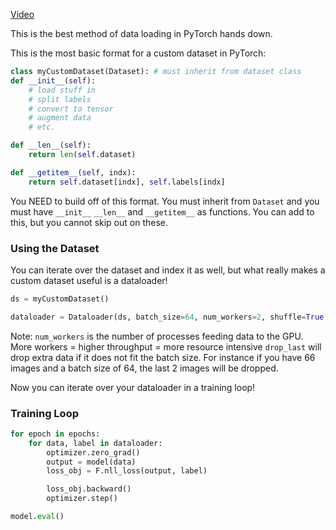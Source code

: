 [Video](https://www.youtube.com/watch?v=NVxCKdp0NhQ)

This is the best method of data loading in PyTorch hands down.

This is the most basic format for a custom dataset in PyTorch:

```python
class myCustomDataset(Dataset): # must inherit from dataset class
def __init__(self):
	# load stuff in
	# split labels
	# convert to tensor
	# augment data
	# etc.

def __len__(self):
	return len(self.dataset)

def __getitem__(self, indx):
	return self.dataset[indx], self.labels[indx]
```

You NEED to build off of this format. You must inherit from `Dataset` and you must have `__init__` `__len__` and `__getitem__` as functions. You can add to this, but you cannot skip out on these.

### Using the Dataset
You can iterate over the dataset and index it as well, but what really makes a custom dataset useful is a dataloader!

```python
ds = myCustomDataset()

dataloader = Dataloader(ds, batch_size=64, num_workers=2, shuffle=True, drop_last=False)
```
Note:
	`num_workers` is the number of processes feeding data to the GPU. More workers = higher throughput = more resource intensive
	`drop_last` will drop extra data if it does not fit the batch size. For instance if you have 66 images and a batch size of 64, the last 2 images will be dropped.

Now you can iterate over your dataloader in a training loop!

### Training Loop

```python
for epoch in epochs:
	for data, label in dataloader:
		optimizer.zero_grad()
		output = model(data)
		loss_obj = F.nll_loss(output, label)

		loss_obj.backward()
		optimizer.step()

model.eval()
```
